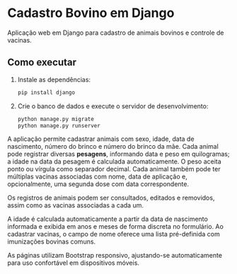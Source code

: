 # Cadastro Bovino em Django

Aplicação web em Django para cadastro de animais bovinos e controle de vacinas.

## Como executar

1. Instale as dependências:
   ```bash
   pip install django
   ```
2. Crie o banco de dados e execute o servidor de desenvolvimento:
   ```bash
   python manage.py migrate
   python manage.py runserver
   ```

A aplicação permite cadastrar animais com sexo, idade, data de nascimento, número do brinco e número do brinco da mãe. Cada animal pode registrar diversas **pesagens**, informando data e peso em quilogramas; a idade na data da pesagem é calculada automaticamente. O peso aceita ponto ou vírgula como separador decimal. Cada animal também pode ter múltiplas vacinas associadas com nome, data de aplicação e, opcionalmente, uma segunda dose com data correspondente.

Os registros de animais podem ser consultados, editados e removidos, assim como as vacinas associadas a cada um.

A idade é calculada automaticamente a partir da data de nascimento informada e exibida em anos e meses de forma discreta no formulário.
Ao cadastrar vacinas, o campo de nome oferece uma lista pré-definida com imunizações bovinas comuns.

As páginas utilizam Bootstrap responsivo, ajustando-se automaticamente para uso confortável em dispositivos móveis.
